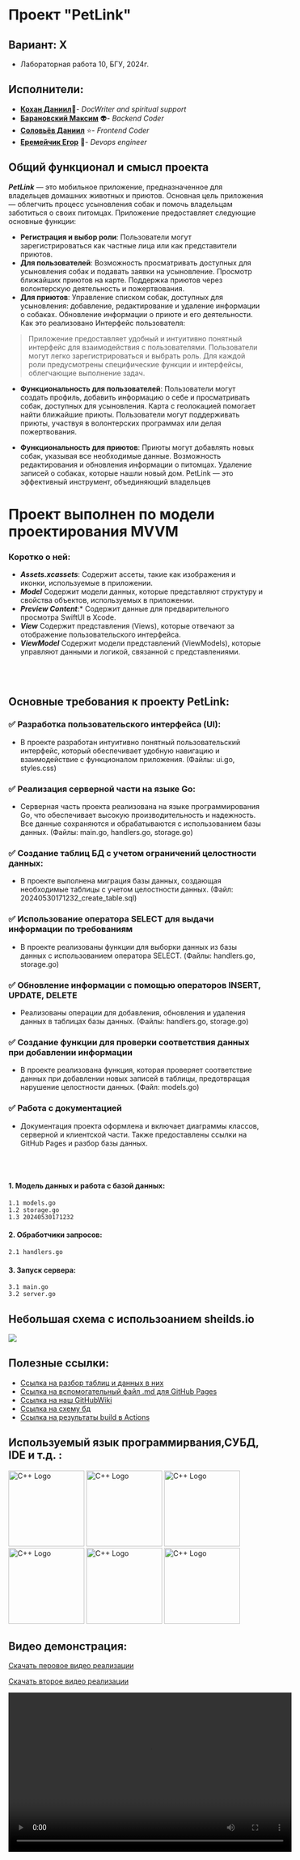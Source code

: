 

# Проект "PetLink"

## Вариант: X
 - Лабораторная работа 10, БГУ, 2024г.

## Исполнители:
- [**Кохан Даниил**](https://github.com/ExiDola):pray:- *DocWriter and spiritual support*
- [**Барановский Максим**](https://github.com/MaximBaranovskiy) :alien:- *Backend Coder*
- [**Соловьёв Даниил**](https://github.com/soldansd) :star:- *Frontend Coder* 
- [**Еремейчик Егор**](https://github.com/Eg0rik) :beer:- *Devops engineer*

## Общий функционал и смысл проекта
 ***PetLink*** — это мобильное приложение, предназначенное для владельцев домашних животных и приютов. Основная цель приложения — облегчить процесс усыновления собак и помочь владельцам заботиться о своих питомцах. Приложение предоставляет следующие основные функции:

 - **Регистрация и выбор роли**:
Пользователи могут зарегистрироваться как частные лица или как представители приютов.
 - **Для пользователей**:
Возможность просматривать доступных для усыновления собак и подавать заявки на усыновление.
Просмотр ближайших приютов на карте.
Поддержка приютов через волонтерскую деятельность и пожертвования.
 - **Для приютов**:
Управление списком собак, доступных для усыновления: добавление, редактирование и удаление информации о собаках.
Обновление информации о приюте и его деятельности.
Как это реализовано
Интерфейс пользователя:

> Приложение предоставляет удобный и интуитивно понятный интерфейс для взаимодействия с пользователями.
Пользователи могут легко зарегистрироваться и выбрать роль.
Для каждой роли предусмотрены специфические функции и интерфейсы, облегчающие выполнение задач.

 - **Функциональность для пользователей**:
 Пользователи могут создать профиль, добавить информацию о себе и просматривать собак, доступных для усыновления.
Карта с геолокацией помогает найти ближайшие приюты.
Пользователи могут поддерживать приюты, участвуя в волонтерских программах или делая пожертвования.

- **Функциональность для приютов**:
Приюты могут добавлять новых собак, указывая все необходимые данные.
Возможность редактирования и обновления информации о питомцах.
Удаление записей о собаках, которые нашли новый дом.
PetLink — это эффективный инструмент, объединяющий владельцев

# Проект выполнен по модели проектирования MVVM
 ### Коротко о ней:
 - ***Assets.xcassets***: Содержит ассеты, такие как изображения и иконки, используемые в приложении.
- ***Model*** Содержит модели данных, которые представляют структуру и свойства объектов, используемых в приложении.
- ***Preview Content***:* Содержит данные для предварительного просмотра SwiftUI в Xcode.
- ***View*** Содержит представления (Views), которые отвечают за отображение пользовательского интерфейса.
- ***ViewModel*** Содержит модели представлений (ViewModels), которые управляют данными и логикой, связанной с представлениями.

<br></br>

## Основные требования к проекту PetLink:

### ✅ Разработка пользовательского интерфейса (UI):
 - В проекте разработан интуитивно понятный пользовательский интерфейс, который обеспечивает удобную навигацию и взаимодействие с функционалом приложения. (Файлы: ui.go, styles.css)

### ✅ Реализация серверной части на языке Go:
 - Серверная часть проекта реализована на языке программирования Go, что обеспечивает высокую производительность и надежность. Все данные сохраняются и обрабатываются с использованием базы данных. (Файлы: main.go, handlers.go, storage.go)

 ### ✅ Создание таблиц БД с учетом ограничений целостности данных:
  - В проекте выполнена миграция базы данных, создающая необходимые таблицы с учетом целостности данных. (Файл: 20240530171232_create_table.sql)

### ✅ Использование оператора SELECT для выдачи информации по требованиям

 - В проекте реализованы функции для выборки данных из базы данных с использованием оператора SELECT. (Файлы: handlers.go, storage.go)

### ✅ Обновление информации с помощью операторов INSERT, UPDATE, DELETE

- Реализованы операции для добавления, обновления и удаления данных в таблицах базы данных. (Файлы: handlers.go, storage.go)

### ✅ Создание функции для проверки соответствия данных при добавлении информации

 - В проекте реализована функция, которая проверяет соответствие данных при добавлении новых записей в таблицы, предотвращая нарушение целостности данных. (Файл: models.go)

### ✅ Работа с документацией

- Документация проекта оформлена и включает диаграммы классов, серверной и клиентской части. Также предоставлены ссылки на GitHub Pages и разбор базы данных.

<br></br>

#### 1. Модель данных и работа с базой данных:
    1.1 models.go
    1.2 storage.go
    1.3 20240530171232

#### 2. Обработчики запросов:
    2.1 handlers.go


#### 3. Запуск сервера:
    3.1 main.go
    3.2 server.go

## Небольшая схема с использоанием sheilds.io
![](./docs/Diagrams/Sceme.png)

## Полезные ссылки:
 - [Ссылка на разбор таблиц и данных в них](./docs/DataBase.md)
 - [Ссылка на вспомогательный файл .md для GitHub Pages](./docs/index.md)
 - [Ссылка на наш GitHubWiki](https://github.com/fpmi-tp2024/tpmp-rvn-lab10-belated_capybaras/wiki)
- [Ссылка на схему бд](./docs/Diagrams/BDSceme.jpg)
- [Cсылка на результаты build в Actions](./docs/buildCheck.md)


## Используемый язык программирвания,СУБД, IDE и т.д. :
<img src="https://simpleicons.org/icons/swift.svg" alt="C++ Logo" width="150" height="150"> <img src="https://simpleicons.org/icons/sqlite.svg" alt="C++ Logo" width="150" height="150"> <img src="https://simpleicons.org/icons/go.svg" alt="C++ Logo" width="150" height="150"> <img src="https://simpleicons.org/icons/visualstudio.svg" alt="C++ Logo" width="150" height="150"> <img src="https://simpleicons.org/icons/git.svg" alt="C++ Logo" width="150" height="150">
<img src="https://simpleicons.org/icons/xcode.svg" alt="C++ Logo" width="150" height="150">





## Видео демонстрация:

[Скачать перовое видео реализации](https://github.com/fpmi-tp2024/tpmp-rvn-lab10-belated_capybaras/blob/devExiDola/docs/videoOfWork.mov)

[Скачать второе видео реализации](https://github.com/fpmi-tp2024/tpmp-rvn-lab10-belated_capybaras/blob/devExiDola/docs/videoOfWork2.mov)

<video width="560" height="315" controls>
  <source src="https://github.com/fpmi-tp2024/tpmp-rvn-lab10-belated_capybaras/blob/devExiDola/docs/videoOfWork.mov" type="video/mp4">
  Your browser does not support the video tag.
</video>
